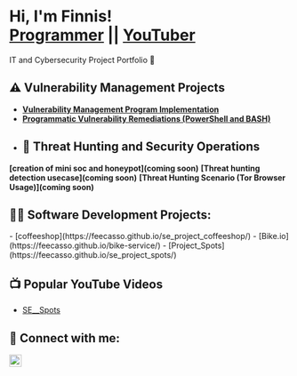 <h1>Hi, I'm Finnis! <br/><a href="https://github.com/feecaso">Programmer</a><a href="https://www.linkedin.com/in/finnis-caldwell-67707473/"></a> || <a href="https://www.youtube.com/@cybermoney4949">YouTuber</a></h1> IT and Cybersecurity Project Portfolio 🔐

## ⚠️ Vulnerability Management Projects

- **[Vulnerability Management Program Implementation](https://github.com/joshcybertest/vulnerability-management-program)**
- **[Programmatic Vulnerability Remediations (PowerShell and BASH)](https://github.com/joshcybertest/programmatic-vulnerability-remediations)**
- 
  ## 🚨 Threat Hunting and Security Operations
 **[creation of mini soc and honeypot](coming soon)**
  **[Threat hunting detection usecase](coming soon)**
 **[Threat Hunting Scenario (Tor Browser Usage)](coming soon)**

<h2>👨‍💻 Software Development Projects:</h2>
-  [coffeeshop](https://feecasso.github.io/se_project_coffeeshop/)
-  [Bike.io](https://feecasso.github.io/bike-service/)
- [Project_Spots](https://feecasso.github.io/se_project_spots/)

<h2>📺 Popular YouTube Videos</h2>

- [SE__Spots](https://www.youtube.com/watch?v=yE50EvqDgUw)

<h2> 🤳 Connect with me:</h2>

[<img align="left" alt="JoshMadakor | LinkedIn" width="22px" src="https://cdn.jsdelivr.net/npm/simple-icons@v3/icons/linkedin.svg" />][linkedin]

[linkedin]: https://www.linkedin.com/in/finnis-caldwell-67707473/
